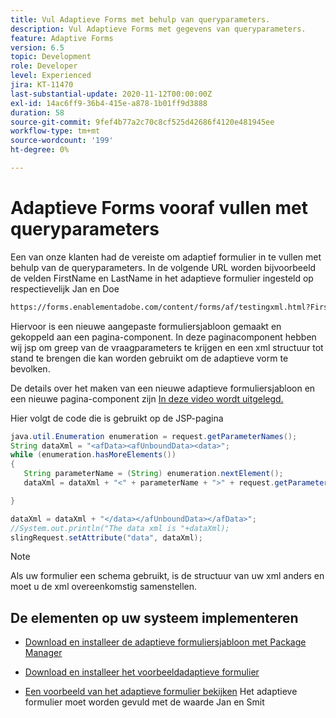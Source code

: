 ```yaml
---
title: Vul Adaptieve Forms met behulp van queryparameters.
description: Vul Adaptieve Forms met gegevens van queryparameters.
feature: Adaptive Forms
version: 6.5
topic: Development
role: Developer
level: Experienced
jira: KT-11470
last-substantial-update: 2020-11-12T00:00:00Z
exl-id: 14ac6ff9-36b4-415e-a878-1b01ff9d3888
duration: 58
source-git-commit: 9fef4b77a2c70c8cf525d42686f4120e481945ee
workflow-type: tm+mt
source-wordcount: '199'
ht-degree: 0%

---
```


# Adaptieve Forms vooraf vullen met queryparameters

Een van onze klanten had de vereiste om adaptief formulier in te vullen met behulp van de queryparameters. In de volgende URL worden bijvoorbeeld de velden FirstName en LastName in het adaptieve formulier ingesteld op respectievelijk Jan en Doe

```html
https://forms.enablementadobe.com/content/forms/af/testingxml.html?FirstName=John&LastName=Doe
```

Hiervoor is een nieuwe aangepaste formuliersjabloon gemaakt en gekoppeld aan een pagina-component. In deze paginacomponent hebben wij jsp om greep van de vraagparameters te krijgen en een xml structuur tot stand te brengen die kan worden gebruikt om de adaptieve vorm te bevolken.

De details over het maken van een nieuwe adaptieve formuliersjabloon en een nieuwe pagina-component zijn [In deze video wordt uitgelegd.](https://experienceleague.adobe.com/docs/experience-manager-learn/forms/storing-and-retrieving-form-data/part5.html?lang=en)

Hier volgt de code die is gebruikt op de JSP-pagina

```java
java.util.Enumeration enumeration = request.getParameterNames();
String dataXml = "<afData><afUnboundData><data>";
while (enumeration.hasMoreElements())
{
   String parameterName = (String) enumeration.nextElement();
   dataXml = dataXml + "<" + parameterName + ">" + request.getParameter(parameterName) + "</" + parameterName + ">";

}

dataXml = dataXml + "</data></afUnboundData></afData>";
//System.out.println("The data xml is "+dataXml);
slingRequest.setAttribute("data", dataXml);
```

>[!NOTE]
>
>Als uw formulier een schema gebruikt, is de structuur van uw xml anders en moet u de xml overeenkomstig samenstellen.


## De elementen op uw systeem implementeren

* [Download en installeer de adaptieve formuliersjabloon met Package Manager](assets/populate-with-xml.zip)
* [Download en installeer het voorbeeldadaptieve formulier](assets/populate-af-with-query-paramters-form.zip)

* [Een voorbeeld van het adaptieve formulier bekijken](http://localhost:4502/content/dam/formsanddocuments/testingxml/jcr:content?wcmmode=disabled&amp;FirstName=John&amp;LastName=Doe)
Het adaptieve formulier moet worden gevuld met de waarde Jan en Smit
